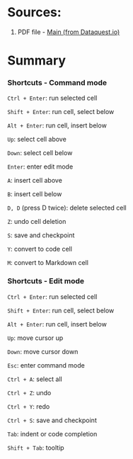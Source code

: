 # Sources:

1. PDF file - [Main (from Dataquest.io)](https://github.com/whatislov3/wiki/blob/master/_Assets/dataquest_jupyterNotebook1.pdf)

# Summary

### Shortcuts - Command mode

`Ctrl + Enter`: run selected cell

`Shift + Enter`: run cell, select below

`Alt + Enter`: run cell, insert below

`Up`: select cell above

`Down`: select cell below

`Enter`: enter edit mode

`A`: insert cell above

`B`: insert cell below

`D, D` (press D twice): delete selected cell

`Z`: undo cell deletion

`S`: save and checkpoint

`Y`: convert to code cell

`M`: convert to Markdown cell

### Shortcuts - Edit mode

`Ctrl + Enter`: run selected cell

`Shift + Enter`: run cell, select below

`Alt + Enter`: run cell, insert below

`Up`: move cursor up

`Down`: move cursor down

`Esc`: enter command mode

`Ctrl + A`: select all

`Ctrl + Z`: undo

`Ctrl + Y`: redo

`Ctrl + S`: save and checkpoint

`Tab`: indent or code completion

`Shift + Tab`: tooltip